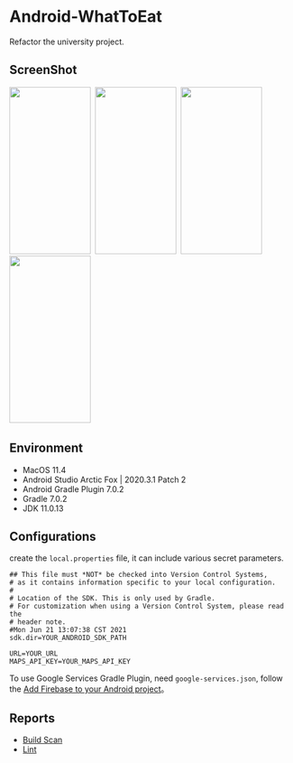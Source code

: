 # Android-WhatToEat
Refactor the university project.


## ScreenShot
<img src="https://i.imgur.com/W8OIFxd.png" width="144" height="296">&nbsp;
<img src="https://i.imgur.com/ijRxTZJ.png" width="144" height="296">&nbsp;
<img src="https://i.imgur.com/vyToHGy.png" width="144" height="296">&nbsp;
<img src="https://i.imgur.com/n7rDAch.png" width="144" height="296">&nbsp;


## Environment
* MacOS 11.4
* Android Studio Arctic Fox | 2020.3.1 Patch 2
* Android Gradle Plugin 7.0.2
* Gradle 7.0.2
* JDK 11.0.13


## Configurations
create the `local.properties` file, it can include various secret parameters.
```java-properties
## This file must *NOT* be checked into Version Control Systems,
# as it contains information specific to your local configuration.
#
# Location of the SDK. This is only used by Gradle.
# For customization when using a Version Control System, please read the
# header note.
#Mon Jun 21 13:07:38 CST 2021
sdk.dir=YOUR_ANDROID_SDK_PATH

URL=YOUR_URL
MAPS_API_KEY=YOUR_MAPS_API_KEY
```

To use Google Services Gradle Plugin, need `google-services.json`, follow the [Add Firebase to your Android project](https://firebase.google.com/docs/android/setup)。


## Reports
* [Build Scan](https://scans.gradle.com/s/m6h5xzgbec2du/console-log?anchor=254)
* [Lint](https://htmlpreview.github.io/?https://github.com/henryhuang1219/Android-WhatToEat/blob/master/app/reports/lint-results-debug.html)